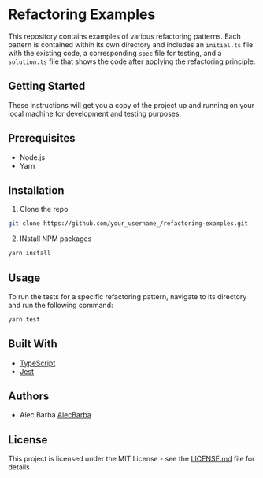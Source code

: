# Refactoring Examples

This repository contains examples of various refactoring patterns. Each pattern is contained within its own directory and includes an `initial.ts` file with the existing code, a corresponding `spec` file for testing, and a `solution.ts` file that shows the code after applying the refactoring principle.

## Getting Started

These instructions will get you a copy of the project up and running on your local machine for development and testing purposes.

## Prerequisites

- Node.js
- Yarn

## Installation

1. Clone the repo

```sh
git clone https://github.com/your_username_/refactoring-examples.git
```

2. INstall NPM packages

```sh
yarn install
```

## Usage

To run the tests for a specific refactoring pattern, navigate to its directory and run the following command:

```sh
yarn test
```

## Built With

- [TypeScript](https://www.typescriptlang.org/)
- [Jest](https://jestjs.io/)

## Authors

- Alec Barba [AlecBarba](https://github.com/AlecBarba)

## License

This project is licensed under the MIT License - see the [LICENSE.md](LICENSE.md) file for details

